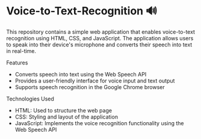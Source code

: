 # Voice-to-Text-Recognition 🔊


This repository contains a simple web application that enables voice-to-text recognition using HTML, CSS, and JavaScript. The application allows users to speak into their device's microphone and converts their speech into text in real-time.

Features

- Converts speech into text using the Web Speech API
- Provides a user-friendly interface for voice input and text output
- Supports speech recognition in the Google Chrome browser

 Technologies Used

- HTML: Used to structure the web page
- CSS: Styling and layout of the application
- JavaScript: Implements the voice recognition functionality using the Web Speech API


